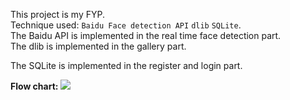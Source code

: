 This project is my FYP.  
Technique used: ```Baidu Face detection API```   ```dlib``` ```SQLite```.  
The Baidu API is implemented in the real time face detection part.  
The dlib is implemented in the gallery part.

The SQLite is implemented in the register and login part.

**Flow chart:**
![](https://github.com/lo2017/FaceReadingApp/blob/master/%E6%9C%AA%E5%91%BD%E5%90%8D%E6%96%87%E4%BB%B6%20(1).png)
